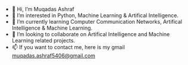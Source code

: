 - 👋 Hi, I’m Muqadas Ashraf
- 👀 I’m interested in Python, Machine Learning & Artifical Intelligence.
- 🌱 I’m currently learning Computer Communication Networks, Artifical Intelligence & Machine Learning.
- 💞️ I’m looking to collaborate on Artifical Intelligence and Machine Learning related projects.
- 📫 If you want to contact me, here is my gmail muqadas.ashraf5406@gmail.com

<!---
MuqadasAshraf-5406/MuqadasAshraf-5406 is a ✨ special ✨ repository because its `README.md` (this file) appears on your GitHub profile.
You can click the Preview link to take a look at your changes.
--->
